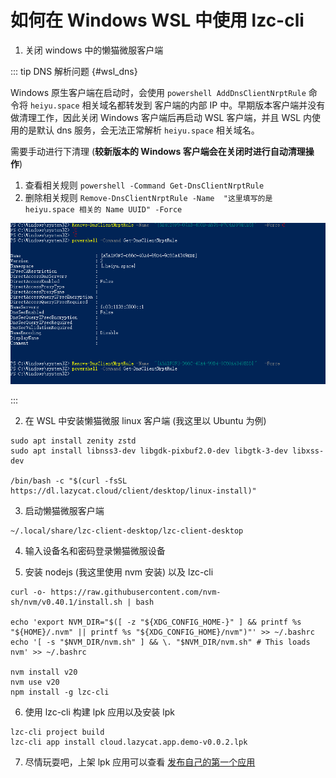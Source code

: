 <!--
 * @Author: Bin
 * @Date: 2024-11-05
 * @FilePath: /lzc-developer-doc/docs/lzc-cli-wsl.md
-->
# 如何在 Windows WSL 中使用 lzc-cli

1. 关闭 windows 中的懒猫微服客户端

::: tip DNS 解析问题 {#wsl_dns}

Windows 原生客户端在启动时，会使用 `powershell AddDnsClientNrptRule` 命令将 `heiyu.space` 相关域名都转发到
客户端的内部 IP 中。早期版本客户端并没有做清理工作，因此关闭 Windows 客户端后再启动 WSL 客户端，并且 WSL 内使用的是默认 dns 服务，会无法正常解析 `heiyu.space` 相关域名。

需要手动进行下清理 (**较新版本的 Windows 客户端会在关闭时进行自动清理操作**)

1. 查看相关规则 `powershell -Command Get-DnsClientNrptRule`
2. 删除相关规则 `Remove-DnsClientNrptRule -Name  "这里填写的是 heiyu.space 相关的 Name UUID" -Force`

![nrpt_rules](./images/wsl_nrpt_rule.png)

:::

2. 在 WSL 中安装懒猫微服 linux 客户端 (我这里以 Ubuntu 为例)

```
sudo apt install zenity zstd
sudo apt install libnss3-dev libgdk-pixbuf2.0-dev libgtk-3-dev libxss-dev

/bin/bash -c "$(curl -fsSL https://dl.lazycat.cloud/client/desktop/linux-install)"
```

3. 启动懒猫微服客户端

```
~/.local/share/lzc-client-desktop/lzc-client-desktop
```

4. 输入设备名和密码登录懒猫微服设备

5. 安装 nodejs (我这里使用 nvm 安装) 以及 lzc-cli

```
curl -o- https://raw.githubusercontent.com/nvm-sh/nvm/v0.40.1/install.sh | bash

echo 'export NVM_DIR="$([ -z "${XDG_CONFIG_HOME-}" ] && printf %s "${HOME}/.nvm" || printf %s "${XDG_CONFIG_HOME}/nvm")"' >> ~/.bashrc
echo '[ -s "$NVM_DIR/nvm.sh" ] && \. "$NVM_DIR/nvm.sh" # This loads nvm' >> ~/.bashrc

nvm install v20
nvm use v20
npm install -g lzc-cli
```

6. 使用 lzc-cli 构建 lpk 应用以及安装 lpk
```
lzc-cli project build
lzc-cli app install cloud.lazycat.app.demo-v0.0.2.lpk
```

7. 尽情玩耍吧，上架 lpk 应用可以查看 [发布自己的第一个应用](./publish-app.md)
